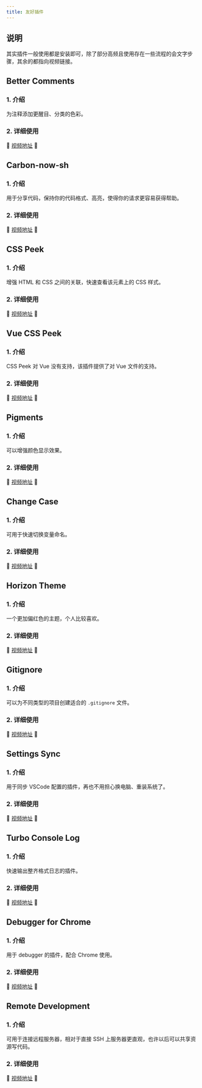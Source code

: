 ```yaml
---
title: 友好插件
---
```


## 说明

其实插件一般使用都是安装即可，除了部分高频且使用存在一些流程的会文字步骤，其余的都指向视频链接。



## Better Comments <Badge text="基础插件"/>

### 1. 介绍

为注释添加更醒目、分类的色彩。

### 2. 详细使用

🎉 [视频地址](https://www.bilibili.com/video/av61049621) 🎉



## Carbon-now-sh <Badge text="基础插件"/>

### 1. 介绍

用于分享代码，保持你的代码格式、高亮，使得你的请求更容易获得帮助。

### 2. 详细使用

🎉 [视频地址](https://www.bilibili.com/video/av61046415) 🎉



## CSS Peek <Badge text="CSS 插件"/>

### 1. 介绍

增强 HTML 和 CSS 之间的关联，快速查看该元素上的 CSS 样式。

### 2. 详细使用

🎉 [视频地址](https://www.bilibili.com/video/av61044525) 🎉



## Vue CSS Peek <Badge text="CSS 插件"/>

### 1. 介绍

CSS Peek 对 Vue 没有支持，该插件提供了对 Vue 文件的支持。

### 2. 详细使用

🎉 [视频地址](https://www.bilibili.com/video/av61044525) 🎉



## Pigments <Badge text="基础插件"/>

### 1. 介绍

可以增强颜色显示效果。

### 2. 详细使用

🎉 [视频地址](https://www.bilibili.com/video/av61041882) 🎉



## Change Case <Badge text="基础插件"/>

### 1. 介绍

可用于快速切换变量命名。

### 2. 详细使用

🎉 [视频地址](https://www.bilibili.com/video/av62105750) 🎉



## Horizon Theme <Badge text="基础插件"/>

### 1. 介绍

一个更加偏红色的主题，个人比较喜欢。

### 2. 详细使用

🎉 [视频地址](https://www.bilibili.com/video/av62092237) 🎉



## Gitignore <Badge text="Git 插件"/>

### 1. 介绍

可以为不同类型的项目创建适合的 `.gitignore` 文件。

### 2. 详细使用

🎉 [视频地址](https://www.bilibili.com/video/av62094343) 🎉



## Settings Sync <Badge text="基础插件"/>

### 1. 介绍

用于同步 VSCode 配置的插件，再也不用担心换电脑、重装系统了。

### 2. 详细使用

🎉 [视频地址](https://www.bilibili.com/video/av62167823) 🎉



## Turbo Console Log <Badge text="基础插件"/>

### 1. 介绍

快速输出整齐格式日志的插件。

### 2. 详细使用

🎉 [视频地址](https://www.bilibili.com/video/av68982394) 🎉



## Debugger for Chrome <Badge text="基础插件"/>

### 1. 介绍

用于 debugger 的插件，配合 Chrome 使用。

### 2. 详细使用

🎉 [视频地址](https://www.bilibili.com/video/av79276819) 🎉



## Remote Development <Badge text="基础插件"/>

### 1. 介绍

可用于连接远程服务器，相对于直接 SSH 上服务器更直观，也许以后可以共享资源写代码。

### 2. 详细使用

🎉 [视频地址](https://www.bilibili.com/video/av79439590) 🎉